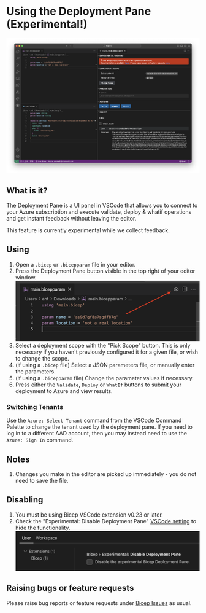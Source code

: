 # Using the Deployment Pane (Experimental!)

![](../images/deploypane-ui.png)

## What is it?
The Deployment Pane is a UI panel in VSCode that allows you to connect to your Azure subscription and execute validate, deploy & whatif operations and get instant feedback without leaving the editor.

This feature is currently experimental while we collect feedback.

## Using
1. Open a `.bicep` or `.bicepparam` file in your editor.
1. Press the Deployment Pane button visible in the top right of your editor window.
    ![](../images/deploypane-button.png)
1. Select a deployment scope with the "Pick Scope" button. This is only necessary if you haven't previously configured it for a given file, or wish to change the scope.
1. (if using a `.bicep` file) Select a JSON parameters file, or manually enter the parameters.
1. (if using a `.bicepparam` file) Change the parameter values if necessary.
1. Press either the `Validate`, `Deploy` or `WhatIf` buttons to submit your deployment to Azure and view results.

### Switching Tenants
Use the `Azure: Select Tenant` command from the VSCode Command Palette to change the tenant used by the deployment pane. If you need to log in to a different AAD account, then you may instead need to use the `Azure: Sign In` command.

## Notes
1. Changes you make in the editor are picked up immediately - you do not need to save the file.

## Disabling
1. You must be using Bicep VSCode extension v0.23 or later.
1. Check the "Experimental: Disable Deployment Pane" [VSCode setting](https://code.visualstudio.com/docs/getstarted/settings) to hide the functionality.
    ![](../images/deploypane-disable.png)

## Raising bugs or feature requests
Please raise bug reports or feature requests under [Bicep Issues](https://github.com/Azure/bicep/issues) as usual.
